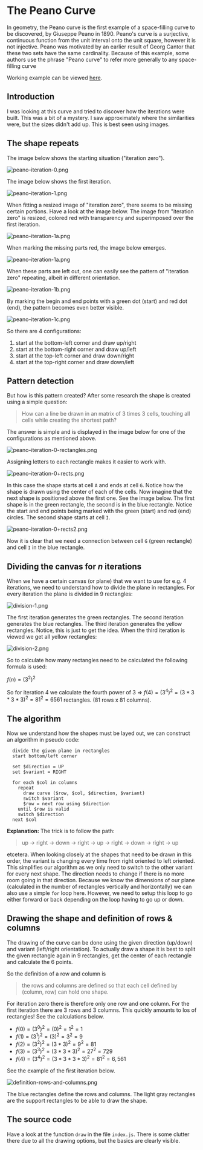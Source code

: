 # The Peano Curve
In geometry, the Peano curve is the first example of a space-filling curve to be discovered, by Giuseppe
Peano in 1890. Peano's curve is a surjective, continuous function from the unit interval onto the
unit square, however it is not injective. Peano was motivated by an earlier result of Georg Cantor that
these two sets have the same cardinality. Because of this example, some authors use the phrase "Peano
curve" to refer more generally to any space-filling curve

Working example can be viewed [here](https://math.molema.org/linefractals/peano/).

## Introduction

I was looking at this curve and tried to discover how the iterations were built. This was a bit of a mystery. I saw
approximately where the similarities were, but the sizes didn't add up. This is best seen using images. 

## The shape repeats

The image below shows the starting situation ("iteration zero").

![peano-iteration-0.png](images/peano-iteration-0.png)

The image below shows the first iteration.

![peano-iteration-1.png](images/peano-iteration-1.png)

When fitting a resized image of "iteration zero", there seems to be missing certain portions. Have a look at the image
below. The image from "iteration zero" is resized, colored red with transparency and  superimposed over the first iteration.

![peano-iteration-1a.png](images/peano-iteration-1a.png)

When marking the missing parts red, the image below emerges.

![peano-iteration-1a.png](images/peano-iteration-1b.png)

When these parts are left out, one can easily see the pattern of "iteration zero" repeating, albeit in different orientation.

![peano-iteration-1b.png](images/peano-iteration-1c.png)

By marking the begin and end points with a green dot (start) and red dot (end), the pattern becomes even better visible.

![peano-iteration-1c.png](images/peano-iteration-1d.png)

So there are 4 configurations:
1. start at the bottom-left corner and draw up/right
2. start at the bottom-right  corner and draw up/left
3. start at the top-left corner  and draw down/right
4. start at the top-right  corner and draw down/left

## Pattern detection
But how is this pattern created?  After some research the shape is created using a simple question: 
> How can a line be drawn in an matrix of 3 times 3 cells, touching all cells while creating the shortest path?

The answer is simple and is displayed in the image below for one of the configurations as mentioned above.

![peano-iteration-0-rectangles.png](images/peano-iteration-0-rectangles.png)

Assigning letters to each rectangle makes it easier to work with. 

![peano-iteration-0+rects.png](images/peano-iteration-0+rects.png)

In this case the shape starts at cell `A` and ends at cell `G`. Notice how the shape is drawn using the center of each
of the cells. Now imagine that the next shape is positioned above the first one. See the image below. The first shape
is in the green rectangle, the second is in the blue rectangle. Notice the start and end points being marked with the
green (start) and red (end) circles. The second shape starts at cell `I`.

![peano-iteration-0+rects2.png](images/peano-iteration-0+rects2.png)

Now it is clear that we need a connection between cell `G` (green rectangle) and cell `I` in the blue rectangle.

## Dividing the canvas for *n* iterations
When we have a certain canvas (or plane) that we want to use for e.g. 4 iterations, we need to understand how to divide
the plane in rectangles. For every iteration the plane is divided in 9 rectangles:

![division-1.png](images/division-1.png)

The first iteration generates the green rectangles. The second iteration generates the blue rectangles. The third iteration
generates the yellow rectangles. Notice, this is just to get the idea. When the third iteration is viewed we get all
yellow rectangles:

![division-2.png](images/division-2.png)

So to calculate how many rectangles need to be calculated the following formula is used:

$f\left(n\right) = \left(3^2\right)^2$

So for iteration 4 we calculate the fourth power of 3 =>
$f\left(4\right) = \left(3^4\right)^2 = \left(3 * 3 * 3 * 3\right)^2 = 81^2 = 6561$ 
rectangles. (81 rows x 81 columns).

## The algorithm

Now we understand how the shapes must be layed out, we can construct an algorithm in pseudo code:
```text
  divide the given plane in rectangles
  start bottom/left corner
  
  set $direction = UP
  set $variant = RIGHT
  
  for each $col in columns
    repeat
      draw curve ($row, $col, $direction, $variant)
      switch $variant
      $row = next row using $direction
    until $row is valid
    switch $direction
  next $col
```

**Explanation:**
The trick is to follow the path:
> up -> right -> down -> right -> up -> right -> down -> right -> up

etcetera. When looking closely at the shapes that need to be drawn in this order, the variant is changing every time from right oriented
to left oriented. This simplifies our algorithm as we only need to switch to the other variant for every next shape. 
The direction needs to change if there is no more room going in that direction. Because we know the dimensions of our
plane (calculated in the number of rectangles vertically and horizontally) we can also use a simple `for` loop here. 
However, we need to setup this loop to go either forward or back depending on the loop having to go up or down.  

## Drawing the shape and definition of rows & columns

The drawing of the curve can be done using the given direction (up/down) and variant (left/right orientation). To actually
draw a shape it is best to split the given rectangle again in 9 rectangles, get the center of each rectangle and calculate
the 6 points. 

So the definition of a row and column is 
> the rows and columns are defined so that each cell defined by (column, row) can hold one shape.

For iteration zero there is therefore only one row and one column. For the first iteration there are 3 rows and
3 columns. This quickly amounts to los of rectangles! See the calculations below. 

* $f\left(0\right) = \left(3^0\right)^2 = \left(0\right)^2 = 1^2 = 1$
* $f\left(1\right) = \left(3^1\right)^2 = \left(3\right)^2 = 3^2 = 9$
* $f\left(2\right) = \left(3^2\right)^2 = \left(3 * 3\right)^2 = 9^2 = 81$
* $f\left(3\right) = \left(3^3\right)^2 = \left(3 * 3 * 3\right)^2 = 27^2 = 729$
* $f\left(4\right) = \left(3^4\right)^2 = \left(3 * 3 * 3 * 3\right)^2 = 81^2 = 6,561$


See the example of the first iteration below.

![definition-rows-and-columns.png](images/definition-rows-and-columns.png)

The blue rectangles define the rows and columns. The light gray rectangles are the support rectangles to be able to draw 
the shape. 

## The source code

Have a look at the function `draw` in the file `index.js`. There is some clutter there due to all the drawing
options, but the basics are clearly visible.